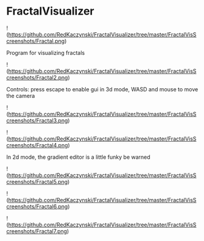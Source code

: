# **FractalVisualizer**

!(https://github.com/RedKaczynski/FractalVisualizer/tree/master/FractalVisScreenshots/Fractal.png)

Program for visualizing fractals

!(https://github.com/RedKaczynski/FractalVisualizer/tree/master/FractalVisScreenshots/Fractal2.png)

Controls:
press escape to enable gui
in 3d mode, WASD and mouse to move the camera

!(https://github.com/RedKaczynski/FractalVisualizer/tree/master/FractalVisScreenshots/Fractal3.png)

!(https://github.com/RedKaczynski/FractalVisualizer/tree/master/FractalVisScreenshots/Fractal4.png)

In 2d mode, the gradient editor is a little funky be warned

!(https://github.com/RedKaczynski/FractalVisualizer/tree/master/FractalVisScreenshots/Fractal5.png)

!(https://github.com/RedKaczynski/FractalVisualizer/tree/master/FractalVisScreenshots/Fractal6.png)

!(https://github.com/RedKaczynski/FractalVisualizer/tree/master/FractalVisScreenshots/Fractal7.png)
